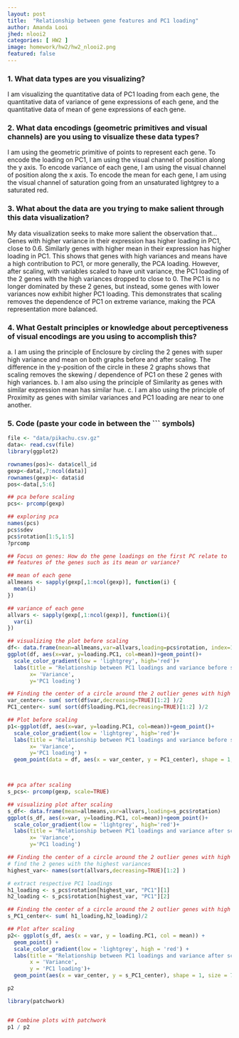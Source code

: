 ```yaml
---
layout: post
title:  "Relationship between gene features and PC1 loading"
author: Amanda Looi
jhed: nlooi2
categories: [ HW2 ]
image: homework/hw2/hw2_nlooi2.png
featured: false
--- 
```


### 1. What data types are you visualizing?
I am visualizing the quantitative data of PC1 loading from each gene, the quantitative data of variance of gene expressions of each gene, and the quantitative data of mean of gene expressions of each gene.

### 2. What data encodings (geometric primitives and visual channels) are you using to visualize these data types?
I am using the geometric primitive of points to represent each gene. To encode the loading on PC1, I am using the visual channel of position along the y axis. 
To encode variance of each gene, I am using the visual channel of position along the x axis. 
To encode the mean for each gene, I am using the visual channel of saturation going from an unsaturated lightgrey to a saturated red. 


### 3. What about the data are you trying to make salient through this data visualization? 
My data visualization seeks to make more salient the observation that...
Genes with higher variance in their expression has higher loading in PC1, close to 0.6. Similarly genes with higher mean in their expression has higher loading in PC1. This shows that genes with high variances and means have a high contribution to PC1, or more generally, the PCA loading.
However, after scaling, with variables scaled to have unit variance, the PC1 loading of the 2 genes with the high variances dropped to close to 0. The PC1 is no longer dominated by these 2 genes, but instead, some genes with lower variances now exhibit higher PC1 loading.
This demonstrates that scaling removes the dependence of PC1 on extreme variance, making the PCA representation more balanced.

### 4. What Gestalt principles or knowledge about perceptiveness of visual encodings are you using to accomplish this?
a. I am using the principle of Enclosure by circling the 2 genes with super high variance and mean on both graphs before and after scaling. The difference in the y-position of the circle in these 2 graphs shows that scaling removes the skewing / dependence of PC1 on these 2 genes with high variances.
b. I am also using the principle of Similarity as genes with similar expression mean has similar hue. 
c. I am also using the principle of Proximity as genes with similar variances and PC1 loading are near to one another.


### 5. Code (paste your code in between the ``` symbols)

```r
file <- "data/pikachu.csv.gz"
data<- read.csv(file)
library(ggplot2)

rownames(pos)<- data$cell_id
gexp<-data[,7:ncol(data)]
rownames(gexp)<- data$id
pos<-data[,5:6]

## pca before scaling
pcs<- prcomp(gexp)

## exploring pca
names(pcs)
pcs$sdev
pcs$rotation[1:5,1:5]
?prcomp

## Focus on genes: How do the gene loadings on the first PC relate to 
## features of the genes such as its mean or variance? 

## mean of each gene
allmeans <- sapply(gexp[,1:ncol(gexp)], function(i) {
  mean(i)
})

## variance of each gene
allvars <- sapply(gexp[,1:ncol(gexp)], function(i){
  var(i)
})

## visualizing the plot before scaling
df<- data.frame(mean=allmeans,var=allvars,loading=pcs$rotation, index=1:length(pcs$sdev))
ggplot(df, aes(x=var, y=loading.PC1, col=mean))+geom_point()+
  scale_color_gradient(low = 'lightgrey', high='red')+
  labs(title = "Relationship between PC1 loadings and variance before scaling",
       x= 'Variance',
       y='PC1 loading') 

## Finding the center of a circle around the 2 outlier genes with high variances before scaling
var_center<- sum( sort(df$var,decreasing=TRUE)[1:2] )/2
PC1_center<- sum( sort(df$loading.PC1,decreasing=TRUE)[1:2] )/2

## Plot before scaling
p1<-ggplot(df, aes(x=var, y=loading.PC1, col=mean))+geom_point()+
  scale_color_gradient(low = 'lightgrey', high='red')+
  labs(title = "Relationship between PC1 loadings and variance before scaling",
       x= 'Variance',
       y='PC1 loading') +
  geom_point(data = df, aes(x = var_center, y = PC1_center), shape = 1, size = 70, color = "blue")  # Hollow circles for outliers



## pca after scaling
s_pcs<- prcomp(gexp, scale=TRUE)

## visualizing plot after scaling
s_df<- data.frame(mean=allmeans,var=allvars,loading=s_pcs$rotation)
ggplot(s_df, aes(x=var, y=loading.PC1, col=mean))+geom_point()+
  scale_color_gradient(low = 'lightgrey', high='red')+
  labs(title = "Relationship between PC1 loadings and variance after scaling",
       x= 'Variance',
       y='PC1 loading') 

## Finding the center of a circle around the 2 outlier genes with high variances after scaling
# find the 2 genes with the highest variances
highest_var<- names(sort(allvars,decreasing=TRUE)[1:2] )

# extract respective PC1 loadings
h1_loading <- s_pcs$rotation[highest_var, "PC1"][1]
h2_loading <- s_pcs$rotation[highest_var, "PC1"][2]

## Finding the center of a circle around the 2 outlier genes with high variances before scaling
s_PC1_center<- sum( h1_loading,h2_loading)/2

## Plot after scaling
p2<- ggplot(s_df, aes(x = var, y = loading.PC1, col = mean)) +
  geom_point() +
  scale_color_gradient(low = 'lightgrey', high = 'red') +
  labs(title = "Relationship between PC1 loadings and variance after scaling",
       x = 'Variance',
       y = 'PC1 loading')+
  geom_point(aes(x = var_center, y = s_PC1_center), shape = 1, size = 70, color = "blue")  # Hollow circles for outliers

p2

library(patchwork)


## Combine plots with patchwork
p1 / p2 




```

 


